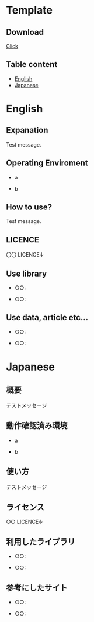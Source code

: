 # Template

## Download
[Click](https://github.com/Ay2416/My-README.md-Template/archive/refs/heads/main.zip)

## Table content

* [English](https://github.com/Ay2416/My-README.md-Template/#English)
* [Japanese](https://github.com/Ay2416/My-README.md-Template/#Japanese)

# English
## Expanation
Test message.

## Operating Enviroment
* a

* b

## How to use?
Test message.

## LICENCE
〇〇 LICENCE↓

[]()

## Use library

* ○○:[]()

* ○○:[]()

## Use data, article etc...

* ○○:[]()

* ○○:[]()

# Japanese
## 概要
テストメッセージ

## 動作確認済み環境
* a

* b

## 使い方
テストメッセージ

## ライセンス
○○ LICENCE↓

[]()

## 利用したライブラリ
* ○○:[]()

* ○○:[]()

## 参考にしたサイト
* ○○:[]()

* ○○:[]()
